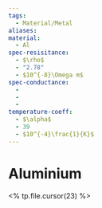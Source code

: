 ```yaml
---
tags:
  - Material/Metal
aliases: 
material:
  - Al
spec-resisitance:
  - $\rho$
  - "2.78"
  - $10^{-8}\Omega m$
spec-conductance:
  - 
  - 
  - 
temperature-coeff:
  - $\alpha$
  - 39
  - $10^{-4}\frac{1}{K}$
---
```


# Aluminium

<% tp.file.cursor(23) %>